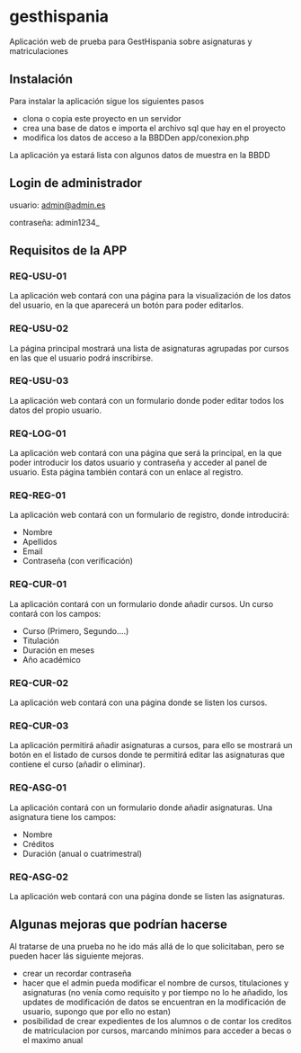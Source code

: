 # gesthispania
Aplicación web de prueba para GestHispania sobre asignaturas y matriculaciones

## Instalación

Para instalar la aplicación sigue los siguientes pasos

- clona o copia este proyecto en un servidor
- crea una base de datos e importa el archivo sql que hay en el proyecto
- modifica los datos de acceso a la BBDDen app/conexion.php

La aplicación ya estará lista con algunos datos de muestra en la BBDD

## Login de administrador
usuario: admin@admin.es

contraseña: admin1234_ 

## Requisitos de la APP
### REQ-USU-01
La aplicación web contará con una página para la visualización de los datos del
usuario, en la que aparecerá un botón para poder editarlos.

### REQ-USU-02
La página principal mostrará una lista de asignaturas agrupadas por cursos en las que
el usuario podrá inscribirse.

### REQ-USU-03
La aplicación web contará con un formulario donde poder editar todos los datos del
propio usuario.

### REQ-LOG-01
La aplicación web contará con una página que será la principal, en la que poder
introducir los datos usuario y contraseña y acceder al panel de usuario. Esta página
también contará con un enlace al registro.

### REQ-REG-01
La aplicación web contará con un formulario de registro, donde introducirá:
- Nombre
- Apellidos
- Email
- Contraseña (con verificación)

### REQ-CUR-01
La aplicación contará con un formulario donde añadir cursos. Un curso contará con los
campos:

- Curso (Primero, Segundo….)
- Titulación
- Duración en meses
- Año académico

### REQ-CUR-02
La aplicación web contará con una página donde se listen los cursos.

### REQ-CUR-03
La aplicación permitirá añadir asignaturas a cursos, para ello se mostrará un botón en
el listado de cursos donde te permitirá editar las asignaturas que contiene el curso
(añadir o eliminar).

### REQ-ASG-01
La aplicación contará con un formulario donde añadir asignaturas. Una asignatura
tiene los campos:
- Nombre
- Créditos
- Duración (anual o cuatrimestral)

### REQ-ASG-02
La aplicación web contará con una página donde se listen las asignaturas.

## Algunas mejoras que podrían hacerse
Al tratarse de una prueba no he ido más allá de lo que solicitaban, pero se pueden hacer lás siguiente mejoras.

- crear un recordar contraseña
- hacer que el admin pueda modificar el nombre de cursos, titulaciones y asignaturas (no venía como requisito y por tiempo no lo he añadido, los updates de modificación de datos se encuentran en la modificación de usuario, supongo que por ello no estan)
- posibilidad de crear expedientes de los alumnos o de contar los creditos de matriculacion por cursos, marcando mínimos para acceder a becas o el maximo anual

 